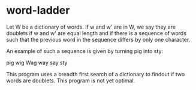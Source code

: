 # word-ladder

Let W be a dictionary of words. If w and w' are in W, we say they are doublets if w and w' are equal length and if there is a sequence of words such that the previous word in the sequence differs by only one character. 

An example of such a sequence is given by turning pig into sty:

pig
wig
Wag
way
say
sty

This program uses a breadth first search of a dictionary to findout if two words are doublets. 
This program is not yet optimal.
